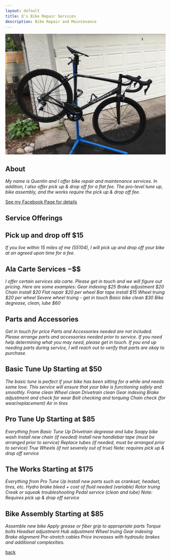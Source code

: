 ```yaml
---
layout: default
title: Q's Bike Repair Services
description: Bike Repair and Maintenance
---
```

_![](IMG_5667.JPG)_
## About
_My name is Quentin and I offer bike repair and maintenance services. In addition, I also offer pick up & drop off for a flat fee._
_The pro-level tune up, bike assembly, and the works require the pick up & drop off fee._

 <a href="https://www.facebook.com/Qs-Bike-Repair-103711121461207/services/?view_public_for=103711121461207&ref=page_internal">See my Facebook Page for details</a>

## Service Offerings
## Pick up and drop off $15
_If you live within 15 miles of me (55104), I will pick up and drop off your bike at an agreed upon time for a fee._

## Ala Carte Services $-$$$
_I offer certain services ala carte. Please get in touch and we will figure out pricing. Here are some examples:_
_Gear indexing $25_
_Brake adjustment $20_
_Chain install $20_
_Flat repair $20 per wheel_
_Bar tape install $15_
_Wheel truing $20 per wheel_
_Severe wheel truing - get in touch_
_Basic bike clean $30_
_Bike degrease, clean, lube $60_

## Parts and Accessories
_Get in touch for price_
_Parts and Accessories needed are not included. Please arrange parts and accessories needed prior to service. If you need help determining what you may need, please get in touch. If you end up needing parts during service, I will reach out to verify that parts are okay to purchase._

## Basic Tune Up Starting at $50
_The basic tune is perfect if your bike has been sitting for a while and needs some love. This service will ensure that your bike is functioning safely and smoothly._
_Frame clean_
_Wheel clean_
_Drivetrain clean_
_Gear indexing_
_Brake adjustment and check for wear_
_Bolt checking and torquing_
_Chain check (for wear/replacement)_
_Air in tires_

## Pro Tune Up Starting at $85
_Everything from Basic Tune Up_
_Drivetrain degrease and lube Soapy bike wash_
_Install new chain (if needed)_
_Install new handlebar tape (must be arranged prior to service)_
_Replace tubes (if needed, must be arranged prior to service)_
_True Wheels (if not severely out of true)_
_Note: requires pick up & drop off service_


## The Works Starting at $175
_Everything from Pro Tune Up_
_Install new parts such as crankset, headset, tires, etc._
_Hydro brake bleed + cost of fluid needed (variable)_
_Rotor truing Creak or squeak troubleshooting_
_Pedal service (clean and lube)_
_Note: Requires pick up & drop off service_

## Bike Assembly Starting at $85
_Assemble new bike Apply grease or fiber grip to appropriate parts Torque bolts Headset adjustment Hub adjustment Wheel truing Gear indexing Brake alignment Pre-stretch cables Price increases with hydraulic brakes and additional complexities._


[back](./)
